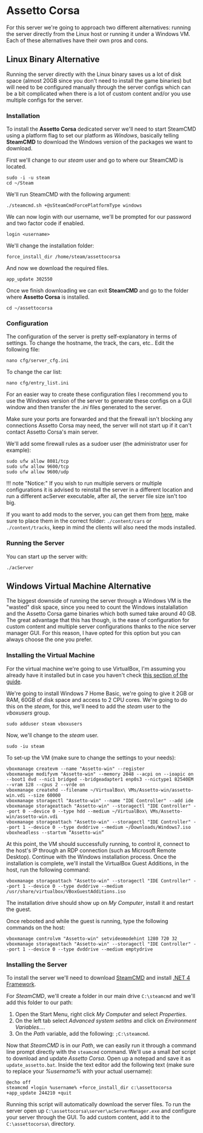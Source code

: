 # Assetto Corsa

For this server we're going to approach two different alternatives: running the server directly from the Linux host or running it under a Windows VM. Each of these alternatives have their own pros and cons.

## Linux Binary Alternative

Running the server directly with the Linux binary saves us a lot of disk space (almost 20GB since you don't need to install the game binaries) but will need to be configured manually through the server configs which can be a bit complicated when there is a lot of custom content and/or you use multiple configs for the server.

### Installation

To install the **Assetto Corsa** dedicated server we'll need to start SteamCMD using a platform flag to set our platform as *Windows*, basically telling **SteamCMD** to download the Windows version of the packages we want to download.

First we'll change to our *steam* user and go to where our SteamCMD is located.

    sudo -i -u steam
    cd ~/Steam

We'll run SteamCMD with the following argument:

    ./steamcmd.sh +@sSteamCmdForcePlatformType windows

We can now login with our username, we'll be prompted for our password and two factor code if enabled.

    login <username>

We'll change the installation folder:

    force_install_dir /home/steam/assettocorsa

And now we download the required files.

    app_update 302550

Once we finish downloading we can exit **SteamCMD** and go to the folder where **Assetto Corsa** is installed.

    cd ~/assettocorsa

### Configuration

The configuration of the server is pretty self-explanatory in terms of settings. To change the hostname, the track, the cars, etc.. Edit the following file:

    nano cfg/server_cfg.ini

To change the car list:

    nano cfg/entry_list.ini

For an easier way to create these configuration files I recommend you to use the Windows version of the server to generate these configs on a GUI window and then transfer the *.ini* files generated to the server.

Make sure your ports are forwarded and that the firewall isn't blocking any connections Assetto Corsa may need, the server will not start up if it can't contact Assetto Corsa's main server.

We'll add some firewall rules as a sudoer user (the administrator user for example):

    sudo ufw allow 8081/tcp
    sudo ufw allow 9600/tcp
    sudo ufw allow 9600/udp

!!! note "Notice:"
    If you wish to run multiple servers or multiple configurations it is advised to reinstall the server in a different location and run a different acServer executable, after all, the server file size isn't too big.

If you want to add mods to the server, you can get them from [here](https://assettocorsa.club/en/), make sure to place them in the correct folder: `./content/cars` or `./content/tracks`, keep in mind the clients will also need the mods installed.

### Running the Server

You can start up the server with:

    ./acServer

## Windows Virtual Machine Alternative

The biggest downside of running the server through a Windows VM is the "wasted" disk space, since you need to count the Windows instalallation and the Assetto Corsa game binaries which both sumed take around 40 GB. The great advantage that this has though, is the ease of configuration for custom content and multiple server configurations thanks to the nice server manager GUI. For this reason, I have opted for this option but you can always choose the one you prefer.

### Installing the Virtual Machine

For the virtual machine we're going to use VirtualBox, I'm assuming you already have it installed but in case you haven't check [this section of the guide](https://moonstar.greencoaststudios.com/server-setup/packages-and-programs/#virtualbox).

We're going to install Windows 7 Home Basic, we're going to give it 2GB or RAM, 60GB of disk space and access to 2 CPU cores. We're going to do this on the *steam*, for this, we'll need to add the *steam* user to the *vboxusers* group.

    sudo adduser steam vboxusers

Now, we'll change to the *steam* user.

    sudo -iu steam

To set-up the VM (make sure to change the settings to your needs):

    vboxmanage createvm --name "Assetto-win" --register
    vboxmanage modifyvm "Assetto-win" --memory 2048 --acpi on --ioapic on --boot1 dvd --nic1 bridged --bridgeadapter1 enp0s3 --nictype1 82540EM --vram 128 --cpus 2 --vrde on
    vboxmanage createhd --filename ~/VirtualBox\ VMs/Assetto-win/assetto-win.vdi --size 60000
    vboxmanage storagectl "Assetto-win" --name "IDE Controller" --add ide
    vboxmanage storageattach "Assetto-win" --storagectl "IDE Controller" --port 0 --device 0 --type hdd --medium ~/VirtualBox\ VMs/Assetto-win/assetto-win.vdi
    vboxmanage storageattach "Assetto-win" --storagectl "IDE Controller" --port 1 --device 0 --type dvddrive --medium ~/Downloads/Windows7.iso
    vboxheadless --startvm “Assetto-win”

At this point, the VM should successfully running, to control it, connect to the host's IP through an RDP connection (such as Microsoft Remote Desktop). Continue with the Windows installation process. Once the installation is complete, we'll install the VirtualBox Guest Additions, in the host, run the following command:

    vboxmanage storageattach "Assetto-win" --storagectl "IDE Controller" --port 1 --device 0 --type dvddrive --medium /usr/share/virtualbox/VBoxGuestAdditions.iso

The installation drive should show up on *My Computer*, install it and restart the guest.

Once rebooted and while the guest is running, type the following commands on the host:

    vboxmanage controlvm "Assetto-win" setvideomodehint 1280 720 32
    vboxmanage storageattach "Assetto-win" --storagectl "IDE Controller" --port 1 --device 0 --type dvddrive --medium emptydrive

### Installing the Server

To install the server we'll need to download [SteamCMD](https://steamcdn-a.akamaihd.net/client/installer/steamcmd.zip) and install [.NET 4 Framework](https://dotnet.microsoft.com/download/dotnet-framework-runtime).

For *SteamCMD*, we'll create a folder in our main drive `C:\steamcmd` and we'll add this folder to our path:

1. Open the Start Menu, right click *My Computer* and select *Properties*.
2. On the left tab select *Advanced system setitns* and click on *Environment Variables...*.
3. On the *Path* variable, add the following: `;C:\steamcmd`.

Now that *SteamCMD* is in our *Path*, we can easily run it through a command line prompt directly with the `steamcmd` command. We'll use a small *bat* script to download and update *Assetto Corsa*. Open up a notepad and save it as `update_assetto.bat`. Inside the text editor add the following text (make sure to replace your *%username%* with your actual username):

    @echo off
    steamcmd +login %username% +force_install_dir c:\assettocorsa +app_update 244210 +quit

Running this script will automatically download the server files. To run the server open up `C:\assettocorsa\server\acServerManager.exe` and configure your server through the GUI. To add custom content, add it to the `C:\assettocorsa\` directory.